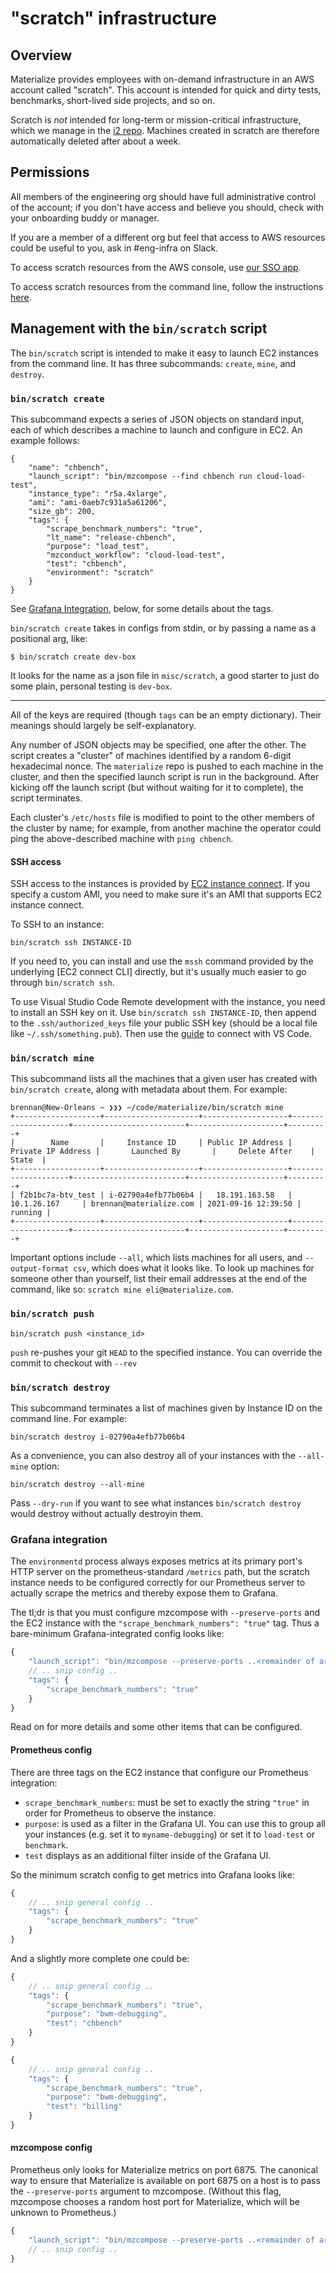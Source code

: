 # "scratch" infrastructure

## Overview
Materialize provides employees with on-demand infrastructure in an
AWS account called "scratch". This account is intended for quick and dirty tests,
benchmarks, short-lived side projects, and so on.

Scratch is *not* intended for long-term or mission-critical infrastructure, which we manage in
the [i2 repo](https://github.com/MaterializeInc/i2). Machines created in scratch are
therefore automatically deleted after about a week.

## Permissions
All members of the engineering org should have full administrative control of
the account; if you don't have access and believe you should, check with your onboarding buddy or manager.

If you are a member of a different org but feel that access to AWS resources could
be useful to you, ask in #eng-infra on Slack.

To access scratch resources from the AWS console, use [our SSO app](https://materialize.awsapps.com/start/).

To access scratch resources from the command line, follow the instructions [here](https://github.com/MaterializeInc/i2/blob/main/doc/aws-access.md#cli-and-api-access).

## Management with the `bin/scratch` script

The `bin/scratch` script is intended to make it easy to launch EC2 instances from the command line. It has three
subcommands: `create`, `mine`, and `destroy`.

### `bin/scratch create`

This subcommand expects a series of JSON objects on standard input, each of which describes a machine to launch and configure in EC2. An example follows:

```
{
    "name": "chbench",
    "launch_script": "bin/mzcompose --find chbench run cloud-load-test",
    "instance_type": "r5a.4xlarge",
    "ami": "ami-0aeb7c931a5a61206",
    "size_gb": 200,
    "tags": {
        "scrape_benchmark_numbers": "true",
        "lt_name": "release-chbench",
        "purpose": "load_test",
        "mzconduct_workflow": "cloud-load-test",
        "test": "chbench",
        "environment": "scratch"
    }
}
```

See [Grafana Integration](#grafana-integration), below, for some details about the tags.

`bin/scratch create` takes in configs from stdin, or by passing a name as a positional arg, like:

```
$ bin/scratch create dev-box
```
It looks for the name as a json file in `misc/scratch`, a good starter to just do some plain, personal testing is `dev-box`.

---

All of the keys are required (though `tags` can be an empty dictionary). Their meanings should largely be self-explanatory.

Any number of JSON objects may be specified, one after the other. The script creates a "cluster" of machines identified by a random
6-digit hexadecimal nonce. The `materialize` repo is pushed to each machine in the cluster, and then the specified launch script
is run in the background. After kicking off the launch script (but without waiting for it to complete), the script terminates.

Each cluster's `/etc/hosts` file is modified to point to the other members of the cluster by name; for example, from another machine
the operator could ping the above-described machine with `ping chbench`.

#### SSH access

SSH access to the instances is provided by [EC2 instance connect]. If you
specify a custom AMI, you need to make sure it's an AMI that supports EC2
instance connect.

To SSH to an instance:

```
bin/scratch ssh INSTANCE-ID
```

If you need to, you can install and use the `mssh` command provided by the
underlying [EC2 connect CLI] directly, but it's usually much easier to go
through `bin/scratch ssh`.

To use Visual Studio Code Remote development with the instance, you need to install an SSH key on it.
Use `bin/scratch ssh INSTANCE-ID`, then append to the `.ssh/authorized_keys` file your public SSH key (should be a local file like `~/.ssh/something.pub`).
Then use the [guide](https://code.visualstudio.com/docs/remote/ssh) to connect with VS Code.

### `bin/scratch mine`

This subcommand lists all the machines that a given user has created with `bin/scratch create`, along with metadata about them. For example:

```
brennan@New-Orleans ~ ❯❯❯ ~/code/materialize/bin/scratch mine
+-------------------+---------------------+-------------------+--------------------+-------------------------+---------------------+---------+
|        Name       |     Instance ID     | Public IP Address | Private IP Address |       Launched By       |     Delete After    |  State  |
+-------------------+---------------------+-------------------+--------------------+-------------------------+---------------------+---------+
| f2b1bc7a-btv_test | i-02790a4efb77b06b4 |   18.191.163.58   |    10.1.26.167     | brennan@materialize.com | 2021-09-16 12:39:50 | running |
+-------------------+---------------------+-------------------+--------------------+-------------------------+---------------------+---------+
```

Important options include `--all`, which lists machines for all users, and `--output-format csv`, which does what it looks like. To look up
machines for someone other than yourself, list their email addresses at the end of the command, like so: `scratch mine eli@materialize.com`.

### `bin/scratch push`

```
bin/scratch push <instance_id>
```

`push` re-pushes your git `HEAD` to the specified instance. You can override the commit to checkout
with `--rev`

### `bin/scratch destroy`

This subcommand terminates a list of machines given by Instance ID on the command line. For example:

```
bin/scratch destroy i-02790a4efb77b06b4
```

As a convenience, you can also destroy all of your instances with the
`--all-mine` option:

```
bin/scratch destroy --all-mine
```

Pass `--dry-run` if you want to see what instances `bin/scratch destroy` would
destroy without actually destroyin them.

### Grafana integration

The `environmentd` process always exposes metrics at its primary port's HTTP server on the
prometheus-standard `/metrics` path, but the scratch instance needs to be configured correctly for
our Prometheus server to actually scrape the metrics and thereby expose them to Grafana.

The tl;dr is that you must configure mzcompose with `--preserve-ports` and the EC2 instance with
the `"scrape_benchmark_numbers": "true"` tag. Thus a bare-minimum Grafana-integrated config looks
like:

```javascript
{
    "launch_script": "bin/mzcompose --preserve-ports ..<remainder of args>"
    // .. snip config ..
    "tags": {
        "scrape_benchmark_numbers": "true"
    }
}
```

Read on for more details and some other items that can be configured.

#### Prometheus config

There are three tags on the EC2 instance that configure our Prometheus integration:

* `scrape_benchmark_numbers`: must be set to exactly the string `"true"` in order for Prometheus
  to observe the instance.
* `purpose`: is used as a filter in the Grafana UI. You can use this to group all your instances
  (e.g. set it to `myname-debugging`) or set it to `load-test` or `benchmark`.
* `test` displays as an additional filter inside of the Grafana UI.

So the minimum scratch config to get metrics into Grafana looks like:

```javascript
{
    // .. snip general config ..
    "tags": {
        "scrape_benchmark_numbers": "true"
    }
}
```

And a slightly more complete one could be:

```javascript
{
    // .. snip general config ..
    "tags": {
        "scrape_benchmark_numbers": "true",
        "purpose": "bwm-debugging",
        "test": "chbench"
    }
}

{
    // .. snip general config ..
    "tags": {
        "scrape_benchmark_numbers": "true",
        "purpose": "bwm-debugging",
        "test": "billing"
    }
}
```

#### mzcompose config

Prometheus only looks for Materialize metrics on port 6875. The canonical way to ensure that
Materialize is available on port 6875 on a host is to pass the `--preserve-ports` argument to
mzcompose. (Without this flag, mzcompose chooses a random host port for Materialize, which
will be unknown to Prometheus.)

```javascript
{
    "launch_script": "bin/mzcompose --preserve-ports ..<remainder of args>"
    // .. snip config ..
}
```

[EC2 instance connect]: https://docs.aws.amazon.com/AWSEC2/latest/UserGuide/Connect-using-EC2-Instance-Connect.html
[ec2instanceconnectcli]: https://github.com/aws/aws-ec2-instance-connect-cli
